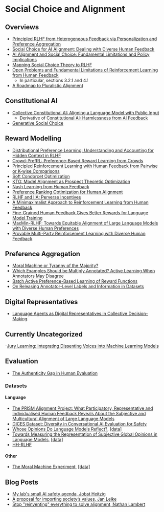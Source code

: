 # Social Choice and Alignment


## Overviews
- [Principled RLHF from Heterogeneous Feedback via Personalization and Preference Aggregation](https://arxiv.org/pdf/2405.00254)
- [Social Choice for AI Alignment: Dealing with Diverse Human Feedback](https://arxiv.org/abs/2404.10271)
- [AI Alignment and Social Choice: Fundamental Limitations and Policy Implications](https://arxiv.org/abs/2310.16048)
- [Mapping Social Choice Theory to RLHF](https://arxiv.org/pdf/2404.13038)
- [Open Problems and Fundamental Limitations of Reinforcement Learning from Human Feedback](https://arxiv.org/pdf/2307.15217#page=12.5)
  - In particular, sections 3.2.1 and 4.1
- [A Roadmap to Pluralistic Alignment](https://arxiv.org/pdf/2402.05070)

## Constitutional AI
- [Collective Constitutional AI: Aligning a Language Model with Public Input](https://www.anthropic.com/news/collective-constitutional-ai-aligning-a-language-model-with-public-input)
  - Derivative of [Constitutional AI: Harmlessness from AI Feedback](https://arxiv.org/abs/2212.08073)
- [Generative Social Choice](https://arxiv.org/pdf/2309.01291)

## Reward Modelling
- [Distributional Preference Learning: Understanding and Accounting for Hidden Context in RLHF](https://arxiv.org/abs/2312.08358)
- [Crowd-PrefRL: Preference-Based Reward Learning from Crowds](https://arxiv.org/abs/2401.10941)
- [Principled Reinforcement Learning with Human Feedback from Pairwise or K-wise Comparisons](https://arxiv.org/abs/2301.11270)
- [Soft Condorcet Optimization](https://drive.google.com/file/d/1D_N_zb-2sHz54v_piikTTNvW52SCswHw/view)
- [KTO: Model Alignment as Prospect Theoretic Optimization](https://arxiv.org/abs/2402.01306)
- [Nash Learning from Human Feedback](https://arxiv.org/pdf/2312.00886)
- [Preference Ranking Optimization for Human Alignment](https://arxiv.org/abs/2306.17492)
- [RLHF and IIA: Perverse Incentives](https://arxiv.org/abs/2312.01057)
- [A Minimaximalist Approach to Reinforcement Learning from Human Feedback](https://arxiv.org/abs/2401.04056)
- [Fine-Grained Human Feedback Gives Better Rewards for Language Model Training](https://arxiv.org/abs/2306.01693)
- [MaxMin-RLHF: Towards Equitable Alignment of Large Language Models with Diverse Human Preferences](https://arxiv.org/pdf/2402.08925)
- [Provable Multi-Party Reinforcement Learning with Diverse Human Feedback](https://arxiv.org/pdf/2403.05006)


## Preference Aggregation
- [Moral Machine or Tyranny of the Majority?](https://arxiv.org/pdf/2305.17319)
- [Which Examples Should be Multiply Annotated? Active Learning When Annotators May Disagree](https://aclanthology.org/2023.findings-acl.658/)
- [Batch Active Preference-Based Learning of Reward Functions](https://proceedings.mlr.press/v87/biyik18a/biyik18a.pdf)
- [On Releasing Annotator-Level Labels and Information in Datasets](https://arxiv.org/abs/2110.05699)

## Digital Representatives
- [Language Agents as Digital Representatives in Collective Decision-Making](https://openreview.net/pdf?id=sv7KZcUqu1)

## Currently Uncategorized
-[Jury Learning: Integrating Dissenting Voices into Machine Learning Models](https://dl.acm.org/doi/pdf/10.1145/3491102.3502004)

## Evaluation
- [The Authenticity Gap in Human Evaluation](https://arxiv.org/pdf/2205.11930)

### Datasets
#### Language
- [The PRISM Alignment Project: What Participatory, Representative and Individualised Human Feedback Reveals About the Subjective and Multicultural Alignment of Large Language Models](https://arxiv.org/abs/2404.16019)
- [DICES Dataset: Diversity in Conversational AI Evaluation for Safety](https://proceedings.neurips.cc/paper_files/paper/2023/file/a74b697bce4cac6c91896372abaa8863-Paper-Datasets_and_Benchmarks.pdf)
- [Whose Opinions Do Language Models Reflect?](https://proceedings.mlr.press/v202/santurkar23a.html), [[data]](https://github.com/tatsu-lab/opinions_qa)
- [Towards Measuring the Representation of Subjective Global Opinions in Language Models](https://arxiv.org/pdf/2306.16388), [[data]](https://huggingface.co/datasets/Anthropic/llm_global_opinions)
- [HH-RLHF](https://huggingface.co/datasets/Anthropic/hh-rlhf)
#### Other
- [The Moral Machine Experiment](https://core.ac.uk/download/pdf/231922494.pdf), [[data]](https://osf.io/3hvt2/)


## Blog Posts
- [My lab's small AI safety agenda, Jobst Heitzig](https://forum.effectivealtruism.org/posts/ZWjDkENuFohPShTyc/my-lab-s-small-ai-safety-agenda)
- [A proposal for importing society’s values, Jan Leike](https://aligned.substack.com/p/a-proposal-for-importing-societys-values)
- [Stop "reinventing" everything to solve alignment, Nathan Lambert](https://www.interconnects.ai/p/reinventing-llm-alignment)
